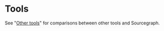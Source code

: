 # Tools

See "[Other tools](../index.md#other-tools)" for comparisons between other tools and Sourcegraph.